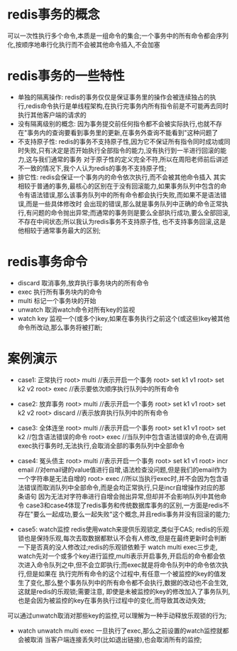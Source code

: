 # redis事务的概念
  可以一次性执行多个命令,本质是一组命令的集合;一个事务中的所有命令都会序列化,按顺序地串行化执行而不会被其他命令插入,不会加塞
  
# redis事务的一些特性
  - 单独的隔离操作: redis的事务仅仅是保证事务里的操作会被连续独占的执行,redis命令执行是单线程架构,在执行完事务内所有指令前是不可能再去同时执行其他客户端的请求的
  - 没有隔离级别的概念: 因为事务提交前任何指令都不会被实际执行,也就不存在"事务内的查询要看到事务里的更新,在事务外查询不能看到"这种问题了
  - 不支持原子性: redis的事务不支持原子性,因为它不保证所有指令同时成功或同时失败,只有决定是否开始执行全部指令的能力,没有执行到一半进行回滚的能力,这与我们通常的事务
    对于原子性的定义完全不符,所以在周阳老师前后讲述不一致的情况下,我个人认为redis的事务不支持原子性;
  - 排它性: redis会保证一个事务内的命令依次执行,而不会被其他命令插入
  其实相较于普通的事务,最核心的区别在于没有回滚能力,如果事务队列中包含的命令有语法错误,那么该事务队列中的所有命令都会执行失败,而如果不是语法错误,而是一些具体修改时
会出现的错误,那么就是事务队列中正确的命令正常执行,有问题的命令抛出异常;而通常的事务则是要么全部执行成功,要么全部回滚,不存在中间状态;所以我认为redis事务不支持原子性,
也不支持事务回滚,这是他相较于通常事务最大的区别;

# redis事务命令
  - discard        取消事务,放弃执行事务块内的所有命令
  - exec           执行所有事务块内的命令
  - multi          标记一个事务块的开始
  - unwatch        取消watch命令对所有key的监视
  - watch key      监视一个(或多个)key,如果在事务执行之前这个(或这些)key被其他命令所改动,那么事务将被打断;

# 案例演示
  - case1: 正常执行
    root> multi         //表示开启一个事务
    root> set k1 v1
    root> set k2 v2
    root> exec          //表示要依次顺序执行队列中的所有命令

  - case2: 放弃事务
    root> multi         //表示开启一个事务
    root> set k1 v1
    root> set k2 v2
    root> discard       //表示放弃执行队列中的所有命令  

  - case3: 全体连坐
    root> multi         //表示开启一个事务
    root> set k1 v1
    root> set k2        //包含语法错误的命令
    root> exec          //当队列中包含语法错误的命令,在调用exec执行事务时,无法执行,会取消全部的事务队列中全部命令

  - case4: 冤头债主
    root> multi         //表示开启一个事务
    root> set k1 v1
    root> incr email    //对email键的value值进行自增,语法检查没问题,但是我们的email作为一个字符串是无法自增的
    root> exec          //所以当执行exec时,并不会因为包含语法错误而取消队列中全部命令,而是会均正常执行,只是incr自增操作对应的那条语句
                          因为无法对字符串进行自增会抛出异常,但却并不会影响队列中其他命令
    case3和case4体现了redis事务和传统数据库事务的区别,一方面是redis不存在"要么一起成功,要么一起失败"这个概念,并且redis事务并没有回滚的能力;

  - case5: watch监控
    redis使用watch来提供乐观锁定,类似于CAS;
    redis的乐观锁也是保持乐观,每次去取数据都默认不会有人修改,但是在最终更新时会判断一下是否真的没人修改过;redis的乐观锁依赖于 watch multi exec三步走, 
  watch先对一个或多个key进行监控,multi表示开启事务,开启后的命令都会依次进入命令队列之中,但不会立即执行;而exec就是将命令队列中的命令依次执行,但是如果在
  执行完所有命令的这个过程中,有任意一个被监控的key的值发生了变化,那么整个事务队列中的所有命令都不会执行,数据的改动也不会生效,这就是redis的乐观锁;需要注意,
  即使是未被监控的key的修改加入了事务队列,也是会因为被监控的key在事务执行过程中的变化,而导致其改动失效;
  
  可以通过unwatch取消对那些key的监控,可以理解为一种手动释放乐观锁的行为;
  - watch unwatch multi exec
  一旦执行了exec,那么之前设置的watch监控就都会被取消
  当客户端连接丢失时(比如退出链接),也会取消所有的监控;

